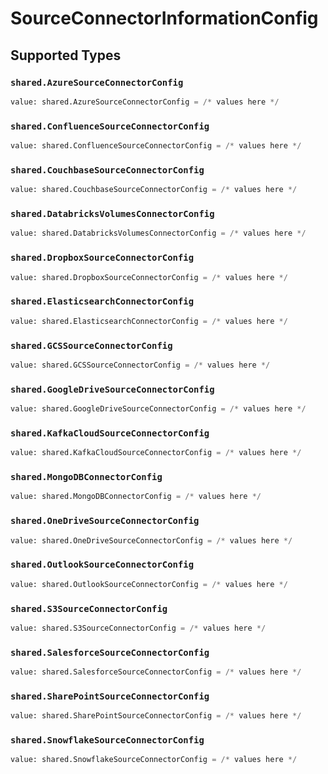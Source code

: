 # SourceConnectorInformationConfig


## Supported Types

### `shared.AzureSourceConnectorConfig`

```python
value: shared.AzureSourceConnectorConfig = /* values here */
```

### `shared.ConfluenceSourceConnectorConfig`

```python
value: shared.ConfluenceSourceConnectorConfig = /* values here */
```

### `shared.CouchbaseSourceConnectorConfig`

```python
value: shared.CouchbaseSourceConnectorConfig = /* values here */
```

### `shared.DatabricksVolumesConnectorConfig`

```python
value: shared.DatabricksVolumesConnectorConfig = /* values here */
```

### `shared.DropboxSourceConnectorConfig`

```python
value: shared.DropboxSourceConnectorConfig = /* values here */
```

### `shared.ElasticsearchConnectorConfig`

```python
value: shared.ElasticsearchConnectorConfig = /* values here */
```

### `shared.GCSSourceConnectorConfig`

```python
value: shared.GCSSourceConnectorConfig = /* values here */
```

### `shared.GoogleDriveSourceConnectorConfig`

```python
value: shared.GoogleDriveSourceConnectorConfig = /* values here */
```

### `shared.KafkaCloudSourceConnectorConfig`

```python
value: shared.KafkaCloudSourceConnectorConfig = /* values here */
```

### `shared.MongoDBConnectorConfig`

```python
value: shared.MongoDBConnectorConfig = /* values here */
```

### `shared.OneDriveSourceConnectorConfig`

```python
value: shared.OneDriveSourceConnectorConfig = /* values here */
```

### `shared.OutlookSourceConnectorConfig`

```python
value: shared.OutlookSourceConnectorConfig = /* values here */
```

### `shared.S3SourceConnectorConfig`

```python
value: shared.S3SourceConnectorConfig = /* values here */
```

### `shared.SalesforceSourceConnectorConfig`

```python
value: shared.SalesforceSourceConnectorConfig = /* values here */
```

### `shared.SharePointSourceConnectorConfig`

```python
value: shared.SharePointSourceConnectorConfig = /* values here */
```

### `shared.SnowflakeSourceConnectorConfig`

```python
value: shared.SnowflakeSourceConnectorConfig = /* values here */
```

